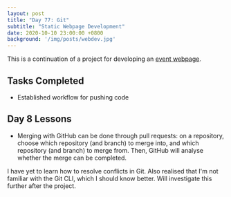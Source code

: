 ```yaml
---
layout: post
title: "Day 77: Git"
subtitle: "Static Webpage Development"
date: 2020-10-10 23:00:00 +0800
background: '/img/posts/webdev.jpg'
---
```


This is a continuation of a project for developing an [event webpage](https://github.com/chrischow/gc50_trial).

## Tasks Completed
* Established workflow for pushing code

## Day 8 Lessons
* Merging with GitHub can be done through pull requests: on a repository, choose which repository (and branch) to merge into, and which repository (and branch) to merge from. Then, GitHub will analyse whether the merge can be completed.

I have yet to learn how to resolve conflicts in Git. Also realised that I'm not familiar with the Git CLI, which I should know better. Will investigate this further after the project.